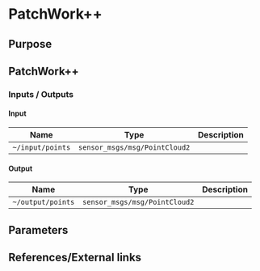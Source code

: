 # PatchWork++

## Purpose

## PatchWork++

### Inputs / Outputs

#### Input

| Name             | Type                          | Description |
| ---------------- | ----------------------------- | ----------- |
| `~/input/points` | `sensor_msgs/msg/PointCloud2` |             |

#### Output

| Name              | Type                          | Description |
| ----------------- | ----------------------------- | ----------- |
| `~/output/points` | `sensor_msgs/msg/PointCloud2` |             |

## Parameters

## References/External links
